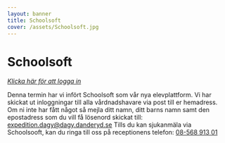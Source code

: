 ```yaml
---
layout: banner
title: Schoolsoft
cover: /assets/Schoolsoft.jpg
---
```

# Schoolsoft

[<i>Klicka här för att logga in</i>](https://danderyd.schoolsoft.se/danderyd/jsp/Login.jsp)

Denna termin har vi infört Schoolsoft som vår nya elevplattform.
Vi har skickat ut inloggningar till alla vårdnadshavare via post till er hemadress. Om ni inte har fått något så mejla ditt namn, ditt barns namn samt den epostadress som du vill få lösenord skickat till: [expedition.dagy@dagy.danderyd.se](mailto:expedition.dagy@dagy.danderyd.se) 
Tills du kan sjukanmäla via Schoolsooft, kan du ringa till oss på receptionens telefon: <a href="tel:08-56891301">08-568 913 01</a>
